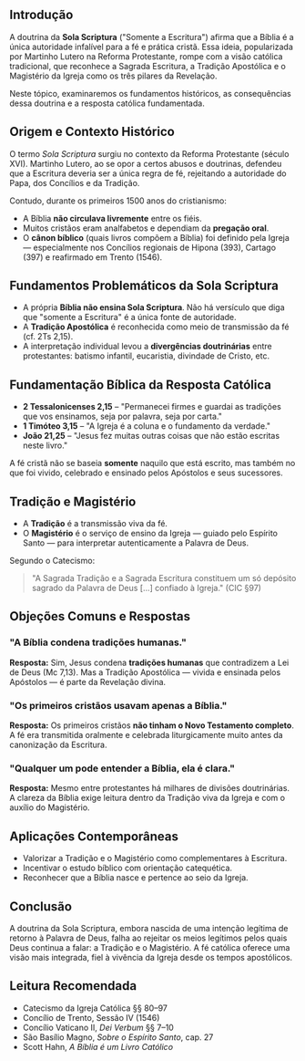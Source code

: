## Introdução

A doutrina da **Sola Scriptura** ("Somente a Escritura") afirma que a Bíblia é a única autoridade infalível para a fé e prática cristã. Essa ideia, popularizada por Martinho Lutero na Reforma Protestante, rompe com a visão católica tradicional, que reconhece a Sagrada Escritura, a Tradição Apostólica e o Magistério da Igreja como os três pilares da Revelação.

Neste tópico, examinaremos os fundamentos históricos, as consequências dessa doutrina e a resposta católica fundamentada.

## Origem e Contexto Histórico

O termo _Sola Scriptura_ surgiu no contexto da Reforma Protestante (século XVI). Martinho Lutero, ao se opor a certos abusos e doutrinas, defendeu que a Escritura deveria ser a única regra de fé, rejeitando a autoridade do Papa, dos Concílios e da Tradição.

Contudo, durante os primeiros 1500 anos do cristianismo:

- A Bíblia **não circulava livremente** entre os fiéis.
- Muitos cristãos eram analfabetos e dependiam da **pregação oral**.
- O **cânon bíblico** (quais livros compõem a Bíblia) foi definido pela Igreja — especialmente nos Concílios regionais de Hipona (393), Cartago (397) e reafirmado em Trento (1546).

## Fundamentos Problemáticos da Sola Scriptura

- A própria **Bíblia não ensina Sola Scriptura**. Não há versículo que diga que "somente a Escritura" é a única fonte de autoridade.
- A **Tradição Apostólica** é reconhecida como meio de transmissão da fé (cf. 2Ts 2,15).
- A interpretação individual levou a **divergências doutrinárias** entre protestantes: batismo infantil, eucaristia, divindade de Cristo, etc.

## Fundamentação Bíblica da Resposta Católica

- **2 Tessalonicenses 2,15** – "Permanecei firmes e guardai as tradições que vos ensinamos, seja por palavra, seja por carta."
- **1 Timóteo 3,15** – "A Igreja é a coluna e o fundamento da verdade."
- **João 21,25** – "Jesus fez muitas outras coisas que não estão escritas neste livro."

A fé cristã não se baseia **somente** naquilo que está escrito, mas também no que foi vivido, celebrado e ensinado pelos Apóstolos e seus sucessores.

## Tradição e Magistério

- A **Tradição** é a transmissão viva da fé.
- O **Magistério** é o serviço de ensino da Igreja — guiado pelo Espírito Santo — para interpretar autenticamente a Palavra de Deus.

Segundo o Catecismo:

> "A Sagrada Tradição e a Sagrada Escritura constituem um só depósito sagrado da Palavra de Deus [...] confiado à Igreja." (CIC §97)

## Objeções Comuns e Respostas

### "A Bíblia condena tradições humanas."

**Resposta:** Sim, Jesus condena **tradições humanas** que contradizem a Lei de Deus (Mc 7,13). Mas a Tradição Apostólica — vivida e ensinada pelos Apóstolos — é parte da Revelação divina.

### "Os primeiros cristãos usavam apenas a Bíblia."

**Resposta:** Os primeiros cristãos **não tinham o Novo Testamento completo**. A fé era transmitida oralmente e celebrada liturgicamente muito antes da canonização da Escritura.

### "Qualquer um pode entender a Bíblia, ela é clara."

**Resposta:** Mesmo entre protestantes há milhares de divisões doutrinárias. A clareza da Bíblia exige leitura dentro da Tradição viva da Igreja e com o auxílio do Magistério.

## Aplicações Contemporâneas

- Valorizar a Tradição e o Magistério como complementares à Escritura.
- Incentivar o estudo bíblico com orientação catequética.
- Reconhecer que a Bíblia nasce e pertence ao seio da Igreja.

## Conclusão

A doutrina da Sola Scriptura, embora nascida de uma intenção legítima de retorno à Palavra de Deus, falha ao rejeitar os meios legítimos pelos quais Deus continua a falar: a Tradição e o Magistério. A fé católica oferece uma visão mais integrada, fiel à vivência da Igreja desde os tempos apostólicos.

## Leitura Recomendada

- Catecismo da Igreja Católica §§ 80–97
- Concílio de Trento, Sessão IV (1546)
- Concílio Vaticano II, _Dei Verbum_ §§ 7–10
- São Basílio Magno, _Sobre o Espírito Santo_, cap. 27
- Scott Hahn, _A Bíblia é um Livro Católico_
